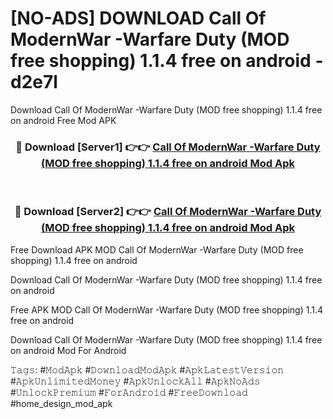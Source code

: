 # [NO-ADS] DOWNLOAD Call Of ModernWar -Warfare Duty (MOD free shopping) 1.1.4 free on android - d2e7l
Download Call Of ModernWar -Warfare Duty (MOD free shopping) 1.1.4 free on android Free Mod APK

<div align="center">
<h3>🔴 Download [Server1] 👉👉 <a href="https://apk-comot.site?title=Call_Of_ModernWar_-Warfare_Duty_(MOD_free_shopping)_1.1.4_free_on_android">Call Of ModernWar -Warfare Duty (MOD free shopping) 1.1.4 free on android Mod Apk</a></h3><br>

<h3>🔴 Download [Server2] 👉👉 <a href="https://apk-comot.site?title=Call_Of_ModernWar_-Warfare_Duty_(MOD_free_shopping)_1.1.4_free_on_android">Call Of ModernWar -Warfare Duty (MOD free shopping) 1.1.4 free on android Mod Apk</a></h3>
</div>


Free Download APK MOD Call Of ModernWar -Warfare Duty (MOD free shopping) 1.1.4 free on android

Download Call Of ModernWar -Warfare Duty (MOD free shopping) 1.1.4 free on android 

Free APK MOD Call Of ModernWar -Warfare Duty (MOD free shopping) 1.1.4 free on android 

Download Call Of ModernWar -Warfare Duty (MOD free shopping) 1.1.4 free on android Mod For Android

𝚃𝚊𝚐𝚜: #𝙼𝚘𝚍𝙰𝚙𝚔 #𝙳𝚘𝚠𝚗𝚕𝚘𝚊𝚍𝙼𝚘𝚍𝙰𝚙𝚔 #𝙰𝚙𝚔𝙻𝚊𝚝𝚎𝚜𝚝𝚅𝚎𝚛𝚜𝚒𝚘𝚗 #𝙰𝚙𝚔𝚄𝚗𝚕𝚒𝚖𝚒𝚝𝚎𝚍𝙼𝚘𝚗𝚎𝚢 #𝙰𝚙𝚔𝚄𝚗𝚕𝚘𝚌𝚔𝙰𝚕𝚕 #𝙰𝚙𝚔𝙽𝚘𝙰𝚍𝚜 #𝚄𝚗𝚕𝚘𝚌𝚔𝙿𝚛𝚎𝚖𝚒𝚞𝚖 #𝙵𝚘𝚛𝙰𝚗𝚍𝚛𝚘𝚒𝚍 #𝙵𝚛𝚎𝚎𝙳𝚘𝚠𝚗𝚕𝚘𝚊𝚍 #home_design_mod_apk